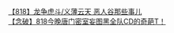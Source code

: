 [【818】龙争虎斗/义薄云天  恶人谷那些事儿](http://tieba.baidu.com/p/1908266277?see_lz=1&pn=)   
[【念破】818今晚唐门密室妄图黑全队CD的奇葩T！](http://tieba.baidu.com/p/1909298244?see_lz=1&pn=)   
